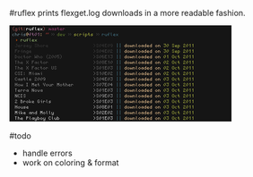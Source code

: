 #ruflex
prints flexget.log downloads in a more readable fashion.

![screenshot](https://github.com/sonkei/ruflex/blob/master/ss.png?raw=true)

#todo
* handle errors
* work on coloring & format


